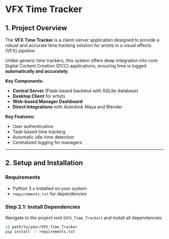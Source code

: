 # VFX Time Tracker

## 1. Project Overview
The **VFX Time Tracker** is a client-server application designed to provide a robust and accurate time tracking solution for artists in a visual effects (VFX) pipeline.  

Unlike generic time trackers, this system offers deep integration into core Digital Content Creation (DCC) applications, ensuring time is logged **automatically and accurately**.  

**Key Components:**
- **Central Server** (Flask-based backend with SQLite database)
- **Desktop Client** for artists
- **Web-based Manager Dashboard**
- **Direct Integrations** with Autodesk Maya and Blender

**Key Features:**
- User authentication
- Task-based time tracking
- Automatic idle-time detection
- Centralized logging for managers

---

## 2. Setup and Installation

### Requirements
- Python 3.x installed on your system
- `requirements.txt` for dependencies

### Step 2.1: Install Dependencies
Navigate to the project root (`VFX_Time_Tracker`) and install all dependencies:

```bash
cd path/to/your/VFX_Time_Tracker
pip install -r requirements.txt
